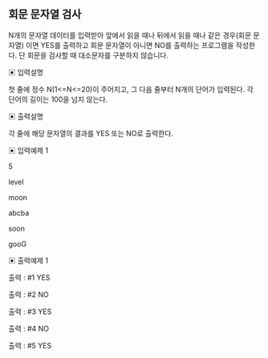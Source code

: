 ## 회문 문자열 검사
N개의 문자열 데이터를 입력받아 앞에서 읽을 때나 뒤에서 읽을 때나 같은 경우(회문 문자열)
이면 YES를 출력하고 회문 문자열이 아니면 NO를 출력하는 프로그램을 작성한다.
단 회문을 검사할 때 대소문자를 구분하지 않습니다.

▣ 입력설명

첫 줄에 정수 N(1<=N<=20)이 주어지고, 그 다음 줄부터 N개의 단어가 입력된다.
각 단어의 길이는 100을 넘지 않는다.

▣ 출력설명

각 줄에 해당 문자열의 결과를 YES 또는 NO로 출력한다.

▣ 입력예제 1

5

level

moon

abcba

soon

gooG

▣ 출력예제 1

출력 : #1 YES

출력 : #2 NO

출력 : #3 YES

출력 : #4 NO

출력 : #5 YES

